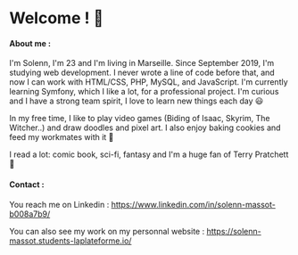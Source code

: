 # Welcome ! 👋

#### About me :

I'm Solenn, I'm 23 and I'm living in Marseille.
Since September 2019, I'm studying web development. I never wrote a line of code before that, and now I can work with HTML/CSS, PHP, MySQL, and JavaScript. I'm currently learning Symfony, which I like a lot, for a professional project. 
I'm curious and I have a strong team spirit, I love to learn new things each day :smiley:

In my free time, I like to play video games (Biding of Isaac, Skyrim, The Witcher..) and draw doodles and pixel art. I also enjoy baking cookies and feed my workmates with it  :cookie:

I read a lot: comic book, sci-fi, fantasy and I'm a huge fan of Terry Pratchett :purple_heart:



#### Contact :

You reach me on Linkedin : https://www.linkedin.com/in/solenn-massot-b008a7b9/


You can also see my work on my personnal website : https://solenn-massot.students-laplateforme.io/
